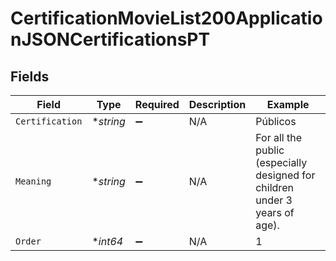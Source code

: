 # CertificationMovieList200ApplicationJSONCertificationsPT


## Fields

| Field                                                                       | Type                                                                        | Required                                                                    | Description                                                                 | Example                                                                     |
| --------------------------------------------------------------------------- | --------------------------------------------------------------------------- | --------------------------------------------------------------------------- | --------------------------------------------------------------------------- | --------------------------------------------------------------------------- |
| `Certification`                                                             | **string*                                                                   | :heavy_minus_sign:                                                          | N/A                                                                         | Públicos                                                                    |
| `Meaning`                                                                   | **string*                                                                   | :heavy_minus_sign:                                                          | N/A                                                                         | For all the public (especially designed for children under 3 years of age). |
| `Order`                                                                     | **int64*                                                                    | :heavy_minus_sign:                                                          | N/A                                                                         | 1                                                                           |